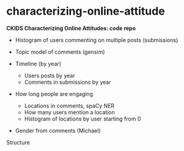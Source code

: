 # characterizing-online-attitude

**CKIDS Characterizing Online Attitudes: code repo**

- Histogram of users commenting on multiple posts (submissions)

- Topic model of comments (gensim)

- Timeline (by year)
  - Users posts by year
  - Comments in submissions by year

- How long people are engaging
  - Locations in comments, spaCy NER
  - How many users mention a location
  - Histogram of locations by user starting from 0

- Gender from comments (Michael)

Structure

```

```

